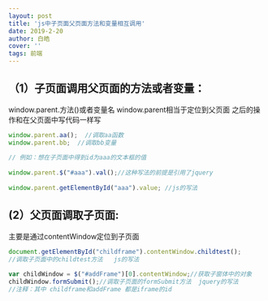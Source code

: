 ```yaml
---
layout: post
title: 'js中子页面父页面方法和变量相互调用'
date: 2019-2-20
author: 白皓
cover: ''
tags: 前端 
---
```



##	（1）子页面调用父页面的方法或者变量：

window.parent.方法()或者变量名
window.parent相当于定位到父页面 之后的操作和在父页面中写代码一样写

```javascript
window.parent.aa();  //调取aa函数
window.parent.bb;  //调取bb变量
 
// 例如：想在子页面中得到id为aaa的文本框的值
 
window.parent.$("#aaa").val();//这种写法的前提是引用了jquery
 
window.parent.getElementById("aaa").value; //js的写法
```


##	(2）父页面调取子页面:

主要是通过contentWindow定位到子页面

```javascript
document.getElementById("childframe").contentWindow.childtest();
//调取子页面中的childtest方法   js的写法
 
var childWindow = $("#addFrame")[0].contentWindow;//获取子窗体中的对象
childWindow.formSubmit();//调取子页面的formSubmit方法  jquery的写法
//注释：其中 childframe和addFrame 都是iframe的id
```